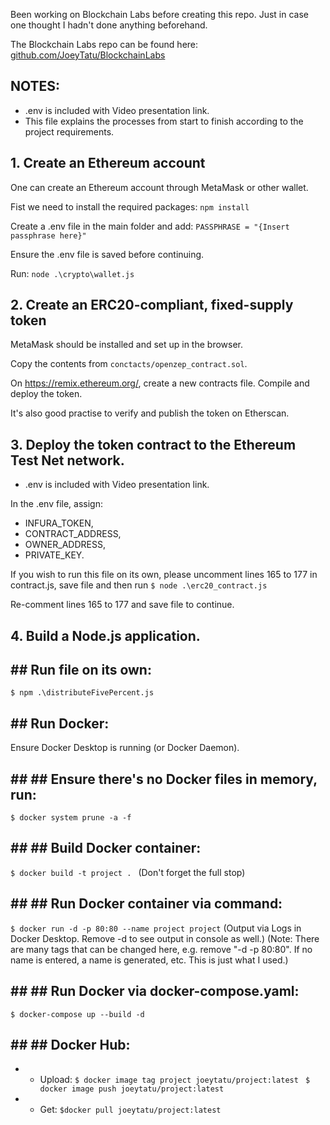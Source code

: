 Been working on Blockchain Labs before creating this repo. Just in case one thought I hadn't done anything beforehand.

The Blockchain Labs repo can be found here: [github.com/JoeyTatu/BlockchainLabs](https://github.com/JoeyTatu/BlockchainLabs)


## NOTES: ##
- .env is included with Video presentation link.
- This file explains the processes from start to finish according to the project requirements.


## 1. Create an Ethereum account ##

One can create an Ethereum account through MetaMask or other wallet.

Fist we need to install the required packages:
    ``` npm install ```

Create a .env file in the main folder and add:
    ```PASSPHRASE = "{Insert passphrase here}"```

Ensure the .env file is saved before continuing.

Run: ``` node .\crypto\wallet.js ```



## 2. Create an ERC20-compliant, fixed-supply token ##

MetaMask should be installed and set up in the browser.

Copy the contents from 
``` conctacts/openzep_contract.sol ```.

On https://remix.ethereum.org/, create a new contracts file.
Compile and deploy the token. 

It's also good practise to verify and publish the token on Etherscan.



## 3. Deploy the token contract to the Ethereum Test Net network. ##

- .env is included with Video presentation link.

In the .env file, assign:
- INFURA_TOKEN,
- CONTRACT_ADDRESS,
- OWNER_ADDRESS,
- PRIVATE_KEY.

If you wish to run this file on its own, please uncomment lines 165 to 177 in contract.js, save file and then run
```$ node .\erc20_contract.js ```

Re-comment lines 165 to 177 and save file to continue.



## 4. Build a Node.js application. 

## ## Run file on its own: 
```$ npm .\distributeFivePercent.js ```

## ## Run Docker:
Ensure Docker Desktop is running (or Docker Daemon).

## ## ## Ensure there's no Docker files in memory, run:
```$ docker system prune -a -f ```

## ## ## Build Docker container:
```$ docker build -t project . ```
(Don't forget the full stop)

## ## ## Run Docker container via command:
``` $ docker run -d -p 80:80 --name project project ```
(Output via Logs in Docker Desktop. Remove -d to see output in console as well.)
(Note: There are many tags that can be changed here, e.g. remove "-d -p 80:80". If no name is entered, a name is generated, etc. This is just what I used.)

## ## ## Run Docker via docker-compose.yaml:
``` $ docker-compose up --build -d ```

## ## ## Docker Hub:
- - Upload:
```$ docker image tag project joeytatu/project:latest ```
```$ docker image push joeytatu/project:latest ```

- - Get:
``` $docker pull joeytatu/project:latest ```

